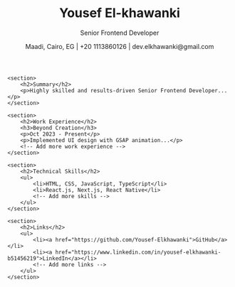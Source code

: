<!DOCTYPE html>
<html lang="en">
<head>
    <meta charset="UTF-8">
    <meta name="viewport" content="width=device-width, initial-scale=1.0">
    <title>Yousef El-khawanki CV</title>
    <link rel="stylesheet" href="styles.css">
</head>
<body>
    <header>
        <h1>Yousef El-khawanki</h1>
        <p>Senior Frontend Developer</p>
        <p>Maadi, Cairo, EG | +20 1113860126 | dev.elkhawanki@gmail.com</p>
    </header>

    <section>
        <h2>Summary</h2>
        <p>Highly skilled and results-driven Senior Frontend Developer...</p>
    </section>

    <section>
        <h2>Work Experience</h2>
        <h3>Beyond Creation</h3>
        <p>Oct 2023 - Present</p>
        <p>Implemented UI design with GSAP animation...</p>
        <!-- Add more work experience -->
    </section>

    <section>
        <h2>Technical Skills</h2>
        <ul>
            <li>HTML, CSS, JavaScript, TypeScript</li>
            <li>React.js, Next.js, React Native</li>
            <!-- Add more skills -->
        </ul>
    </section>

    <section>
        <h2>Links</h2>
        <ul>
            <li><a href="https://github.com/Yousef-Elkhawanki">GitHub</a></li>
            <li><a href="https://www.linkedin.com/in/yousef-elkhawanki-b51456219">LinkedIn</a></li>
            <!-- Add more links -->
        </ul>
    </section>
</body>
</html>
